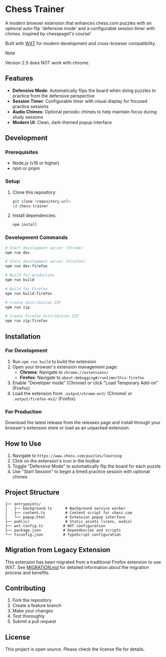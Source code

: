 # Chess Trainer

A modern browser extension that enhances chess.com puzzles with an optional auto-flip 'defensive mode' and a configurable session timer with chimes. Inspired by chesspage1's course!

Built with [WXT](https://wxt.dev) for modern development and cross-browser compatibility.

> [!NOTE]
> Version 2.5 does NOT work with chrome.


## Features

- **Defensive Mode**: Automatically flips the board when doing puzzles to practice from the defensive perspective
- **Session Timer**: Configurable timer with visual display for focused practice sessions
- **Audio Chimes**: Optional periodic chimes to help maintain focus during study sessions
- **Modern UI**: Clean, dark-themed popup interface

## Development

### Prerequisites

- Node.js (v16 or higher)
- npm or pnpm

### Setup

1. Clone this repository:
   ```bash
   git clone <repository-url>
   cd chess-trainer
   ```

2. Install dependencies:
   ```bash
   npm install
   ```

### Development Commands

```bash
# Start development server (Chrome)
npm run dev

# Start development server (Firefox)
npm run dev:firefox

# Build for production
npm run build

# Build for Firefox
npm run build:firefox

# Create distribution ZIP
npm run zip

# Create Firefox distribution ZIP
npm run zip:firefox
```

## Installation

### For Development

1. Run `npm run build` to build the extension
2. Open your browser's extension management page:
   - **Chrome**: Navigate to `chrome://extensions/`
   - **Firefox**: Navigate to `about:debugging#/runtime/this-firefox`
3. Enable "Developer mode" (Chrome) or click "Load Temporary Add-on" (Firefox)
4. Load the extension from `.output/chrome-mv3/` (Chrome) or `.output/firefox-mv2/` (Firefox)

### For Production

Download the latest release from the releases page and install through your browser's extension store or load as an unpacked extension.

## How to Use

1. Navigate to `https://www.chess.com/puzzles/learning`
2. Click on the extension's icon in the toolbar
3. Toggle "Defensive Mode" to automatically flip the board for each puzzle
4. Use "Start Session" to begin a timed practice session with optional chimes

## Project Structure

```
├── entrypoints/
│   ├── background.ts      # Background service worker
│   ├── content.ts         # Content script for chess.com
│   └── popup.html         # Extension popup interface
├── public/                # Static assets (icons, audio)
├── wxt.config.ts         # WXT configuration
├── package.json          # Dependencies and scripts
└── tsconfig.json         # TypeScript configuration
```

## Migration from Legacy Extension

This extension has been migrated from a traditional Firefox extension to use WXT. See [MIGRATION.md](./MIGRATION.md) for detailed information about the migration process and benefits.

## Contributing

1. Fork the repository
2. Create a feature branch
3. Make your changes
4. Test thoroughly
5. Submit a pull request

## License

This project is open source. Please check the license file for details. 
